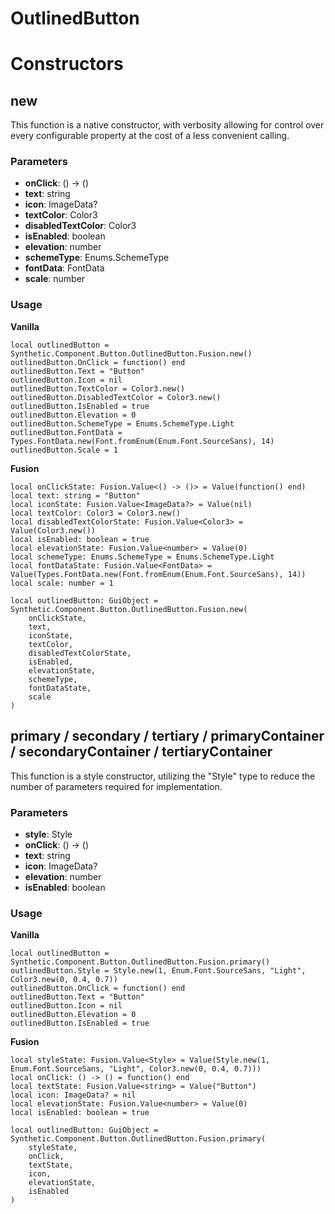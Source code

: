# OutlinedButton


# Constructors


## new
This function is a native constructor, with verbosity allowing for control over every configurable property at the cost of a less convenient calling.

### Parameters
- **onClick**: () -> ()
- **text**: string
- **icon**: ImageData?
- **textColor**: Color3
- **disabledTextColor**: Color3
- **isEnabled**: boolean
- **elevation**: number
- **schemeType**: Enums.SchemeType
- **fontData**: FontData
- **scale**: number


### Usage

**Vanilla**
```luau
local outlinedButton = Synthetic.Component.Button.OutlinedButton.Fusion.new()
outlinedButton.OnClick = function() end
outlinedButton.Text = "Button"
outlinedButton.Icon = nil
outlinedButton.TextColor = Color3.new()
outlinedButton.DisabledTextColor = Color3.new()
outlinedButton.IsEnabled = true
outlinedButton.Elevation = 0
outlinedButton.SchemeType = Enums.SchemeType.Light
outlinedButton.FontData = Types.FontData.new(Font.fromEnum(Enum.Font.SourceSans), 14)
outlinedButton.Scale = 1
```

**Fusion**
```luau
local onClickState: Fusion.Value<() -> ()> = Value(function() end)
local text: string = "Button"
local iconState: Fusion.Value<ImageData?> = Value(nil)
local textColor: Color3 = Color3.new()
local disabledTextColorState: Fusion.Value<Color3> = Value(Color3.new())
local isEnabled: boolean = true
local elevationState: Fusion.Value<number> = Value(0)
local schemeType: Enums.SchemeType = Enums.SchemeType.Light
local fontDataState: Fusion.Value<FontData> = Value(Types.FontData.new(Font.fromEnum(Enum.Font.SourceSans), 14))
local scale: number = 1

local outlinedButton: GuiObject = Synthetic.Component.Button.OutlinedButton.Fusion.new(
	onClickState,
	text,
	iconState,
	textColor,
	disabledTextColorState,
	isEnabled,
	elevationState,
	schemeType,
	fontDataState,
	scale
)
```
## primary / secondary / tertiary / primaryContainer / secondaryContainer / tertiaryContainer
This function is a style constructor, utilizing the "Style" type to reduce the number of parameters required for implementation.

### Parameters
- **style**: Style
- **onClick**: () -> ()
- **text**: string
- **icon**: ImageData?
- **elevation**: number
- **isEnabled**: boolean


### Usage

**Vanilla**
```luau
local outlinedButton = Synthetic.Component.Button.OutlinedButton.Fusion.primary()
outlinedButton.Style = Style.new(1, Enum.Font.SourceSans, "Light", Color3.new(0, 0.4, 0.7))
outlinedButton.OnClick = function() end
outlinedButton.Text = "Button"
outlinedButton.Icon = nil
outlinedButton.Elevation = 0
outlinedButton.IsEnabled = true
```

**Fusion**
```luau
local styleState: Fusion.Value<Style> = Value(Style.new(1, Enum.Font.SourceSans, "Light", Color3.new(0, 0.4, 0.7)))
local onClick: () -> () = function() end
local textState: Fusion.Value<string> = Value("Button")
local icon: ImageData? = nil
local elevationState: Fusion.Value<number> = Value(0)
local isEnabled: boolean = true

local outlinedButton: GuiObject = Synthetic.Component.Button.OutlinedButton.Fusion.primary(
	styleState,
	onClick,
	textState,
	icon,
	elevationState,
	isEnabled
)
```